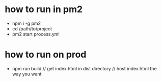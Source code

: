# how to run in pm2
 - npm i -g pm2
 - cd /path/to/project
 - pm2 start process.yml

# how to run on prod
 - npm run build
 // get index.html in dist directory
 // host index.html the way you want
